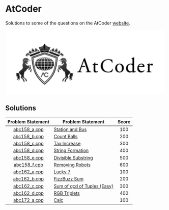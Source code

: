 # AtCoder

Solutions to some of the questions on the AtCoder [website](https://atcoder.jp/ "AtCoder").

<p align="center"><img src="../assets/atcoder.png"></p>

## Solutions

| Problem Statement              | Problem Statement                                                                                    | Score |
|:------------------------------:|------------------------------------------------------------------------------------------------------|:-----:|
| [abc158_a.cpp]                 | [Station and Bus](https://atcoder.jp/contests/abc158/tasks/abc158_a)                                 | 100   |
| [abc158_b.cpp]                 | [Count Balls](https://atcoder.jp/contests/abc158/tasks/abc158_b)                                     | 200   |
| [abc158_c.cpp]                 | [Tax Increase](https://atcoder.jp/contests/abc158/tasks/abc158_c)                                    | 300   |
| [abc158_d.cpp]                 | [String Formation](https://atcoder.jp/contests/abc158/tasks/abc158_d)                                | 400   |
| [abc158_e.cpp]                 | [Divisible Substring](https://atcoder.jp/contests/abc158/tasks/abc158_e)                             | 500   |
| [abc158_f.cpp]                 | [Removing Robots](https://atcoder.jp/contests/abc158/tasks/abc158_f)                                 | 600   |
| [abc162_a.cpp]                 | [Lucky 7](https://atcoder.jp/contests/abc162/tasks/abc162_a)                                         | 100   |
| [abc162_b.cpp]                 | [FizzBuzz Sum](https://atcoder.jp/contests/abc162/tasks/abc162_b)                                    | 200   |
| [abc162_c.cpp]                 | [Sum of gcd of Tuples (Easy)](https://atcoder.jp/contests/abc162/tasks/abc162_c)                     | 300   |
| [abc162_d.cpp]                 | [RGB Triplets](https://atcoder.jp/contests/abc162/tasks/abc162_d)                                    | 400   |
| [abc172_a.cpp]                 | [Calc](https://atcoder.jp/contests/abc172/tasks/abc172_a)                                            | 100   |

[//]: # (Solutions)

[abc158_a.cpp]: Solutions/abc158_a.cpp
[abc158_b.cpp]: Solutions/abc158_b.cpp
[abc158_c.cpp]: Solutions/abc158_c.cpp
[abc158_d.cpp]: Solutions/abc158_d.cpp
[abc158_e.cpp]: Solutions/abc158_e.cpp
[abc158_f.cpp]: Solutions/abc158_f.cpp
[abc162_a.cpp]: Solutions/abc162_a.cpp
[abc162_b.cpp]: Solutions/abc162_b.cpp
[abc162_c.cpp]: Solutions/abc162_c.cpp
[abc162_d.cpp]: Solutions/abc162_d.cpp
[abc172_a.cpp]: Solutions/abc172_a.cpp

[//]: # (EOF)